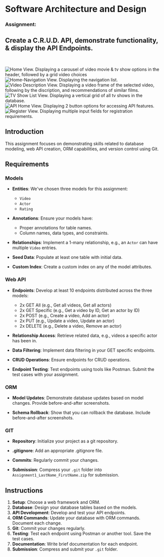 # Software Architecture and Design<br>
### Assignment: 
## Create a C.R.U.D. API, demonstrate functionality, & display the API Endpoints.
<br>

![Home View. Displaying a carousel of video movie & tv show options in the header, followed by a grid video choices](https://imagedelivery.net/5IPp1ww3GQHMKaYL6DWf-g/541b28fb-15b4-4568-3dba-04f0e6466f00/300x300)
![Home-Navigation View. Displaying the navigation list.](https://imagedelivery.net/5IPp1ww3GQHMKaYL6DWf-g/9b470ba8-04ec-477d-35eb-c51fd0baa700/300x300)
![Video Description View. Displaying a video frame of the selected video, following by the discription, and recommendations of similar films.](https://imagedelivery.net/5IPp1ww3GQHMKaYL6DWf-g/e101026b-cf4a-4820-451f-e4ebf95aae00/300x300)
![TV Show List View. Displaying a vertical grid of all tv shows in the database.](https://imagedelivery.net/5IPp1ww3GQHMKaYL6DWf-g/c783b451-100d-43dd-fd81-bd7784547900/300x300)
![API Home View. Displaying 2 button options for accessing API features.](https://imagedelivery.net/5IPp1ww3GQHMKaYL6DWf-g/dd5f1599-3585-461c-27e3-5561137b4f00/300x300)
![Register View. Displaying multiple input fields for registration requirements.](https://imagedelivery.net/5IPp1ww3GQHMKaYL6DWf-g/8292f2db-6860-4bda-8dd3-d0d51b385c00/300x300)

## Introduction
This assignment focuses on demonstrating skills related to database modeling, web API creation, ORM capabilities, and version control using Git. 

## Requirements

### **Models**
- **Entities**: We've chosen three models for this assignment:
  - `Video`
  - `Actor`
  - `Rating`
  
- **Annotations**: Ensure your models have:
  - Proper annotations for table names.
  - Column names, data types, and constraints.

- **Relationships**: Implement a 1-many relationship, e.g., an `Actor` can have multiple `Video` entries.

- **Seed Data**: Populate at least one table with initial data.

- **Custom Index**: Create a custom index on any of the model attributes.

### **Web API**
- **Endpoints**: Develop at least 10 endpoints distributed across the three models:
  - 2x GET All (e.g., Get all videos, Get all actors)
  - 2x GET Specific (e.g., Get a video by ID, Get an actor by ID)
  - 2x POST (e.g., Create a video, Add an actor)
  - 2x PUT (e.g., Update a video, Update an actor)
  - 2x DELETE (e.g., Delete a video, Remove an actor)

- **Relationship Access**: Retrieve related data, e.g., videos a specific actor has been in.

- **Data Filtering**: Implement data filtering in your GET specific endpoints.

- **CRUD Operations**: Ensure endpoints for CRUD operations.

- **Endpoint Testing**: Test endpoints using tools like Postman. Submit the test cases with your assignment.

### **ORM**
- **Model Updates**: Demonstrate database updates based on model changes. Provide before-and-after screenshots.

- **Schema Rollback**: Show that you can rollback the database. Include before-and-after screenshots.

### **GIT**
- **Repository**: Initialize your project as a git repository.

- **.gitignore**: Add an appropriate .gitignore file.

- **Commits**: Regularly commit your changes.

- **Submission**: Compress your `.git` folder into `Assignment1_LastName_FirstName.zip` for submission.

## Instructions
1. **Setup**: Choose a web framework and ORM.
2. **Database**: Design your database tables based on the models.
3. **API Development**: Develop and test your API endpoints.
4. **ORM Commands**: Update your database with ORM commands. Document each change.
5. **Git**: Commit your changes regularly.
6. **Testing**: Test each endpoint using Postman or another tool. Save the test cases.
7. **Documentation**: Write brief documentation for each endpoint.
8. **Submission**: Compress and submit your `.git` folder.
